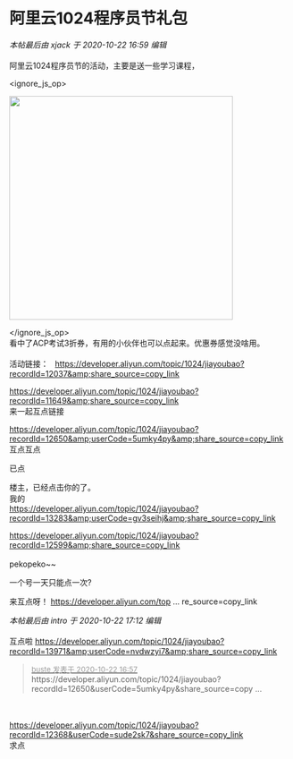 # 阿里云1024程序员节礼包


<i class="pstatus"> 本帖最后由 xjack 于 2020-10-22 16:59 编辑 </i><br />
<br />
阿里云1024程序员节的活动，主要是送一些学习课程，<br />

<ignore_js_op>

<img id="aimg_140686" aid="140686" src="static/image/common/none.gif" zoomfile="forum.php?mod=attachment&aid=MTQwNjg2fDc5YzhiMWYxfDE2MDk1NjY2NzB8NDczNDR8NzU3MjE2&noupdate=yes&nothumb=yes" file="forum.php?mod=attachment&aid=MTQwNjg2fDc5YzhiMWYxfDE2MDk1NjY2NzB8NDczNDR8NzU3MjE2&noupdate=yes" class="zoom" onclick="zoom(this, this.src, 0, 0, 0)" width="400" id="aimg_140686" inpost="1" onmouseover="showMenu({'ctrlid':this.id,'pos':'12'})" />

<div class="tip tip_4 aimg_tip" id="aimg_140686_menu" style="position: absolute; display: none" disautofocus="true">
<div class="xs0">
<p><strong>企业微信截图_16033566884716.png</strong> <em class="xg1">(56.28 KB, 下载次数: 0)</em></p>
<p>
<a href="forum.php?mod=attachment&amp;aid=MTQwNjg2fDc5YzhiMWYxfDE2MDk1NjY2NzB8NDczNDR8NzU3MjE2&amp;nothumb=yes" target="_blank">下载附件</a>

</p>

<p class="xg1 y">2020-10-22 16:51 上传</p>

</div>
<div class="tip_horn"></div>
</div>

</ignore_js_op>
<br />
看中了ACP考试3折券，有用的小伙伴也可以点起来。优惠券感觉没啥用。<br />
<br />
活动链接：&nbsp; &nbsp;https://developer.aliyun.com/topic/1024/jiayoubao?recordId=12037&amp;share_source=copy_link

https://developer.aliyun.com/topic/1024/jiayoubao?recordId=11649&amp;share_source=copy_link<br />
来一起互点链接

https://developer.aliyun.com/topic/1024/jiayoubao?recordId=12650&amp;userCode=5umky4py&amp;share_source=copy_link<br />
互点互点<img src="static/image/smiley/default/lol.gif" smilieid="12" border="0" alt="" /><img src="static/image/smiley/default/hug.gif" smilieid="13" border="0" alt="" />

已点

楼主，已经点击你的了。<br />
我的<br />
https://developer.aliyun.com/topic/1024/jiayoubao?recordId=13283&amp;userCode=gv3seihj&amp;share_source=copy_link

https://developer.aliyun.com/topic/1024/jiayoubao?recordId=12599&amp;share_source=copy_link<br />
<br />
pekopeko~~<img id="aimg_Q8F1b" onclick="zoom(this, this.src, 0, 0, 0)" class="zoom" src="https://cdn.jsdelivr.net/gh/hishis/forum-master/public/images/patch.gif" onmouseover="img_onmouseoverfunc(this)" onload="thumbImg(this)" border="0" alt="" />

一个号一天只能点一次?

来互点呀！ <a href="https://developer.aliyun.com/topic/1024/jiayoubao?recordId=10426&amp;share_source=copy_link" target="_blank">https://developer.aliyun.com/top ... re_source=copy_link</a>

<i class="pstatus"> 本帖最后由 intro 于 2020-10-22 17:12 编辑 </i><br />
<br />
互点啦 https://developer.aliyun.com/topic/1024/jiayoubao?recordId=13971&amp;userCode=nvdwzyi7&amp;share_source=copy_link

<div class="quote"><blockquote><font size="2"><a href="https://www.hostloc.com/forum.php?mod=redirect&amp;goto=findpost&amp;pid=9336692&amp;ptid=757216" target="_blank"><font color="#999999">buste 发表于 2020-10-22 16:57</font></a></font><br />
https://developer.aliyun.com/topic/1024/jiayoubao?recordId=12650&amp;userCode=5umky4py&amp;share_source=copy ...</blockquote></div><br />
<br />
<a href="https://developer.aliyun.com/topic/1024/jiayoubao?recordId=12368&amp;userCode=sude2sk7&amp;share_source=copy_link" target="_blank">https://developer.aliyun.com/topic/1024/jiayoubao?recordId=12368&amp;userCode=sude2sk7&amp;share_source=copy_link</a><br />
求点
